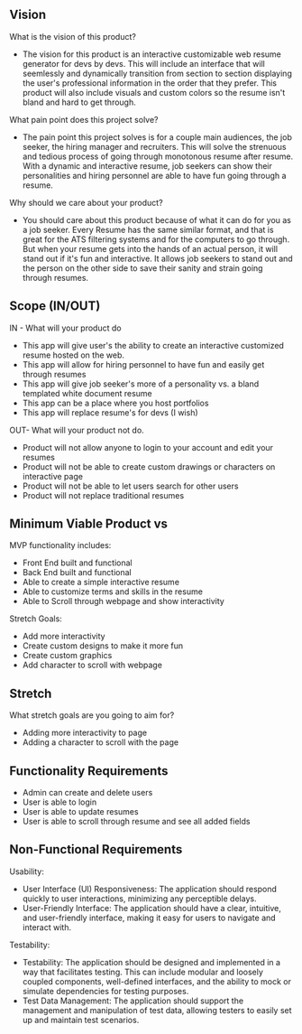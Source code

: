 ## Vision

What is the vision of this product?

- The vision for this product is an interactive customizable web resume generator for devs by devs. This will include an interface that will seemlessly and dynamically transition from section to section displaying the user's professional information in the order that they prefer. This product will also include visuals and custom colors so the resume isn't bland and hard to get through. 

What pain point does this project solve?

- The pain point this project solves is for a couple main audiences, the job seeker, the hiring manager and recruiters. This will solve the strenuous and tedious process of going through monotonous resume after resume. With a dynamic and interactive resume, job seekers can show their personalities and hiring personnel are able to have fun going through a resume.

Why should we care about your product?

- You should care about this product because of what it can do for you as a job seeker. Every Resume has the same similar format, and that is great for the ATS filtering systems and for the computers to go through. But when your resume gets into the hands of an actual person, it will stand out if it's fun and interactive. It allows job seekers to stand out and the person on the other side to save their sanity and strain going through resumes.

## Scope (IN/OUT)

IN - What will your product do
- This app will give user's the ability to create an interactive customized resume hosted on the web.
- This app will allow for hiring personnel to have fun and easily get through resumes
- This app will give job seeker's more of a personality vs. a bland templated white document resume
- This app can be a place where you host portfolios
- This app will replace resume's for devs (I wish)

OUT- What will your product not do.
- Product will not allow anyone to login to your account and edit your resumes
- Product will not be able to create custom drawings or characters on interactive page
- Product will not be able to let users search for other users
- Product will not replace traditional resumes

## Minimum Viable Product vs

MVP functionality includes:
- Front End built and functional
- Back End built and functional
- Able to create a simple interactive resume
- Able to customize terms and skills in the resume
- Able to Scroll through webpage and show interactivity

Stretch Goals:
- Add more interactivity
- Create custom designs to make it more fun
- Create custom graphics
- Add character to scroll with webpage

## Stretch

What stretch goals are you going to aim for?
- Adding more interactivity to page
- Adding a character to scroll with the page

## Functionality Requirements

- Admin can create and delete users
- User is able to login 
- User is able to update resumes
- User is able to scroll through resume and see all added fields

## Non-Functional Requirements

Usability:
- User Interface (UI) Responsiveness: The application should respond quickly to user interactions, minimizing any perceptible delays.
- User-Friendly Interface: The application should have a clear, intuitive, and user-friendly interface, making it easy for users to navigate and interact with.

Testability:
- Testability: The application should be designed and implemented in a way that facilitates testing. This can include modular and loosely coupled components, well-defined interfaces, and the ability to mock or simulate dependencies for testing purposes.
- Test Data Management: The application should support the management and manipulation of test data, allowing testers to easily set up and maintain test scenarios.


